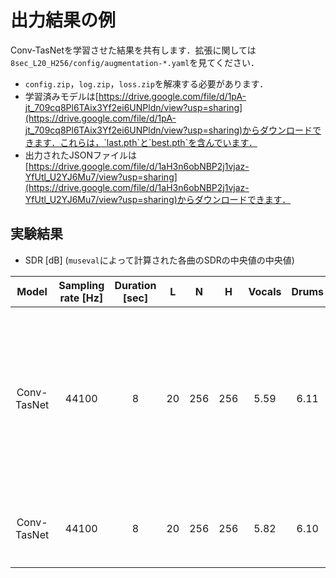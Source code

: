 # 出力結果の例
Conv-TasNetを学習させた結果を共有します．拡張に関しては`8sec_L20_H256/config/augmentation-*.yaml`を見てください．
- `config.zip`，`log.zip`，`loss.zip`を解凍する必要があります．
- 学習済みモデルは[https://drive.google.com/file/d/1pA-jt_709cq8Pl6TAix3Yf2ei6UNPldn/view?usp=sharing](https://drive.google.com/file/d/1pA-jt_709cq8Pl6TAix3Yf2ei6UNPldn/view?usp=sharing)からダウンロードできます．これらは，`last.pth`と`best.pth`を含んでいます．
- 出力されたJSONファイルは[https://drive.google.com/file/d/1aH3n6obNBP2j1vjaz-YfUtl_U2YJ6Mu7/view?usp=sharing](https://drive.google.com/file/d/1aH3n6obNBP2j1vjaz-YfUtl_U2YJ6Mu7/view?usp=sharing)からダウンロードできます．

## 実験結果
- SDR [dB] (`museval`によって計算された各曲のSDRの中央値の中央値)

| Model | Sampling rate [Hz] | Duration [sec] | L | N | H | Vocals | Drums | Bass | Other | Accompaniment | Average | Note |
| :---: | :---: | :---: | :---: | :---: | :---: | :---: | :---: | :---: | :---: | :---: | :---: | :---: |
| Conv-TasNet | 44100 | 8 | 20 | 256 | 256 | 5.59 | 6.11 | 5.95 | 3.78 | 11.90 | 5.36 | 検証ロスが最小となるエポックで学習を止めた場合． |
| Conv-TasNet | 44100 | 8 | 20 | 256 | 256 | 5.82 | 6.10 | 5.13 | 3.57 | 12.00 | 5.16 | 100エポック学習後． |